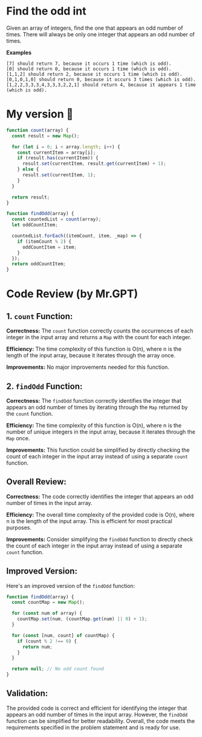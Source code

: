 # Find the odd int

Given an array of integers, find the one that appears an odd number of times. There will always be only one integer that appears an odd number of times.

**Examples**

    [7] should return 7, because it occurs 1 time (which is odd).
    [0] should return 0, because it occurs 1 time (which is odd).
    [1,1,2] should return 2, because it occurs 1 time (which is odd).
    [0,1,0,1,0] should return 0, because it occurs 3 times (which is odd).
    [1,2,2,3,3,3,4,3,3,3,2,2,1] should return 4, because it appears 1 time (which is odd).

# My version 🫣

```javascript
function count(array) {
  const result = new Map();

  for (let i = 0; i < array.length; i++) {
    const currentItem = array[i];
    if (result.has(currentItem)) {
      result.set(currentItem, result.get(currentItem) + 1);
    } else {
      result.set(currentItem, 1);
    }
  }

  return result;
}

function findOdd(array) {
  const countedList = count(array);
  let oddCountItem;

  countedList.forEach((itemCount, item, _map) => {
    if (itemCount % 2) {
      oddCountItem = item;
    }
  });
  return oddCountItem;
}
```

# Code Review (by Mr.GPT)

## 1. `count` Function:

**Correctness:** The `count` function correctly counts the occurrences of each integer in the input array and returns a `Map` with the count for each integer.

**Efficiency:** The time complexity of this function is O(n), where n is the length of the input array, because it iterates through the array once.

**Improvements:** No major improvements needed for this function.

## 2. `findOdd` Function:

**Correctness:** The `findOdd` function correctly identifies the integer that appears an odd number of times by iterating through the `Map` returned by the `count` function.

**Efficiency:** The time complexity of this function is O(n), where n is the number of unique integers in the input array, because it iterates through the `Map` once.

**Improvements:** This function could be simplified by directly checking the count of each integer in the input array instead of using a separate `count` function.

## Overall Review:

**Correctness:** The code correctly identifies the integer that appears an odd number of times in the input array.

**Efficiency:** The overall time complexity of the provided code is O(n), where n is the length of the input array. This is efficient for most practical purposes.

**Improvements:** Consider simplifying the `findOdd` function to directly check the count of each integer in the input array instead of using a separate `count` function.

## Improved Version:

Here's an improved version of the `findOdd` function:

```javascript
function findOdd(array) {
  const countMap = new Map();

  for (const num of array) {
    countMap.set(num, (countMap.get(num) || 0) + 1);
  }

  for (const [num, count] of countMap) {
    if (count % 2 !== 0) {
      return num;
    }
  }

  return null; // No odd count found
}
```

## Validation:

The provided code is correct and efficient for identifying the integer that appears an odd number of times in the input array. However, the `findOdd` function can be simplified for better readability. Overall, the code meets the requirements specified in the problem statement and is ready for use.
